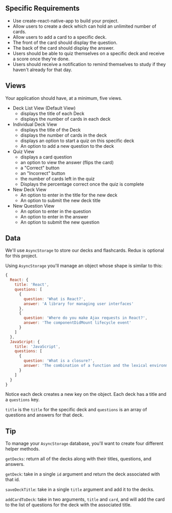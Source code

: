 ## Specific Requirements

- Use create-react-native-app to build your project.
- Allow users to create a deck which can hold an unlimited number of cards.
- Allow users to add a card to a specific deck.
- The front of the card should display the question.
- The back of the card should display the answer.
- Users should be able to quiz themselves on a specific deck and receive a score once they're done.
- Users should receive a notification to remind themselves to study if they haven't already for that day.

## Views

Your application should have, at a minimum, five views.

- Deck List View (Default View)
  - displays the title of each Deck
  - displays the number of cards in each deck
- Individual Deck View
  - displays the title of the Deck
  - displays the number of cards in the deck
  - displays an option to start a quiz on this specific deck
  - An option to add a new question to the deck
- Quiz View
  - displays a card question
  - an option to view the answer (flips the card)
  - a "Correct" button
  - an "Incorrect" button
  - the number of cards left in the quiz
  - Displays the percentage correct once the quiz is complete
- New Deck View
  - An option to enter in the title for the new deck
  - An option to submit the new deck title
- New Question View
  - An option to enter in the question
  - An option to enter in the answer
  - An option to submit the new question

## Data

We'll use `AsyncStorage` to store our decks and flashcards. Redux is optional for this project.

Using `AsyncStorage` you'll manage an object whose shape is similar to this:

```js
{
  React: {
    title: 'React',
    questions: [
      {
        question: 'What is React?',
        answer: 'A library for managing user interfaces'
      },
      {
        question: 'Where do you make Ajax requests in React?',
        answer: 'The componentDidMount lifecycle event'
      }
    ]
  },
  JavaScript: {
    title: 'JavaScript',
    questions: [
      {
        question: 'What is a closure?',
        answer: 'The combination of a function and the lexical environment within which that function was declared.'
      }
    ]
  }
}
```

Notice each deck creates a new key on the object. Each deck has a title and a `questions` key.

`title` is the `title` for the specific deck and `questions` is an array of questions and answers for that deck.

## Tip

To manage your `AsyncStorage` database, you'll want to create four different helper methods.

`getDecks`: return all of the decks along with their titles, questions, and answers.

`getDeck`: take in a single `id` argument and return the deck associated with that id.

`saveDeckTitle`: take in a single `title` argument and add it to the decks.

`addCardToDeck`: take in two arguments, `title` and `card`, and will add the card to the list of questions for the deck with the associated title.
